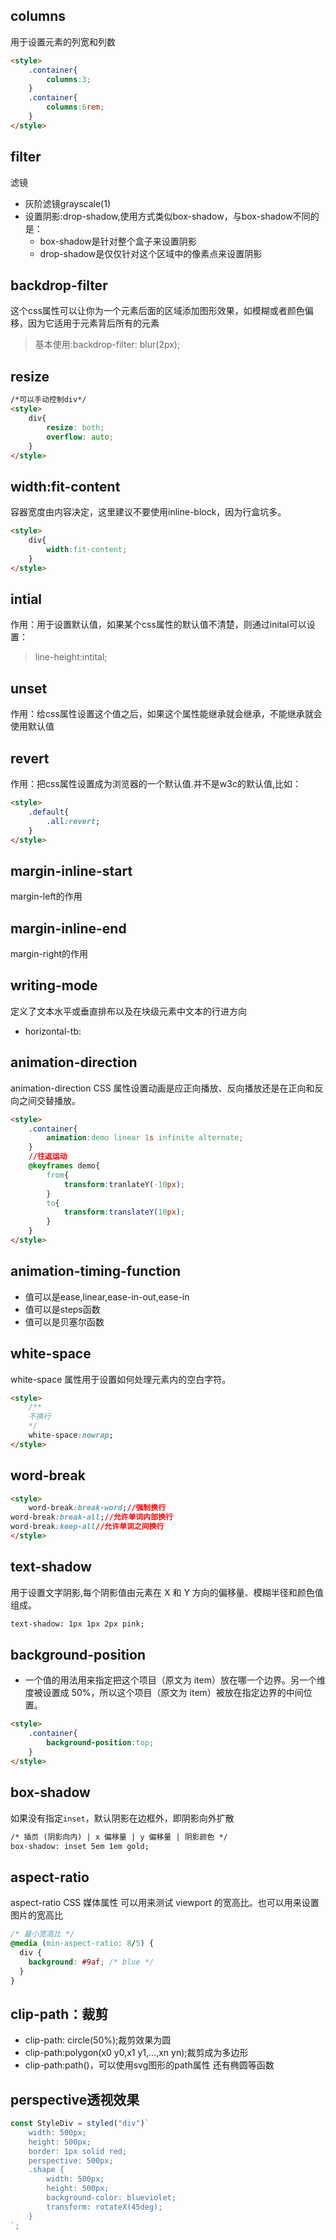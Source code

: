 ## columns
用于设置元素的列宽和列数
```html
<style>
    .container{
        columns:3;
    }
    .container{
        columns:6rem;
    }
</style>
```
## filter
滤镜
- 灰阶滤镜grayscale(1)
- 设置阴影:drop-shadow,使用方式类似box-shadow，与box-shadow不同的是：
    - box-shadow是针对整个盒子来设置阴影
    - drop-shadow是仅仅针对这个区域中的像素点来设置阴影
## backdrop-filter
这个css属性可以让你为一个元素后面的区域添加图形效果，如模糊或者颜色偏移，因为它适用于元素背后所有的元素
> 基本使用:backdrop-filter: blur(2px);

## resize
```html
/*可以手动控制div*/
<style>
    div{
        resize: both;
		overflow: auto;
    }
</style>
```

## width:fit-content
容器宽度由内容决定，这里建议不要使用inline-block，因为行盒坑多。
```html
<style>
    div{
        width:fit-content;
    }
</style>
```
## intial
作用：用于设置默认值，如果某个css属性的默认值不清楚，则通过inital可以设置：
> line-height:intital;

## unset
作用：给css属性设置这个值之后，如果这个属性能继承就会继承，不能继承就会使用默认值
## revert
作用：把css属性设置成为浏览器的一个默认值.并不是w3c的默认值,比如：
```html
<style>
    .default{
        .all:revert;
    }
</style>
```
## margin-inline-start
margin-left的作用
## margin-inline-end
margin-right的作用
## writing-mode
定义了文本水平或垂直排布以及在块级元素中文本的行进方向
- horizontal-tb:
## animation-direction
animation-direction CSS 属性设置动画是应正向播放、反向播放还是在正向和反向之间交替播放。
```html
<style>
    .container{
        animation:demo linear 1s infinite alternate;
    }
    //往返运动
    @keyframes demo{
        from{
            transform:tranlateY(-10px);
        }
        to{
            transform:translateY(10px);
        }
    }
</style>
```
## animation-timing-function
- 值可以是ease,linear,ease-in-out,ease-in
- 值可以是steps函数
- 值可以是贝塞尔函数

## white-space
white-space 属性用于设置如何处理元素内的空白字符。
```html
<style>
    /**
    不换行
    */
    white-space:nowrap;
</style>
```
## word-break
```html
<style>
    word-break:break-word;//强制换行
word-break:break-all;//允许单词内部换行
word-break:keep-all//允许单词之间换行
</style>
```
## text-shadow
用于设置文字阴影,每个阴影值由元素在 X 和 Y 方向的偏移量、模糊半径和颜色值组成。
```html
text-shadow: 1px 1px 2px pink;
```
## background-position
- 一个值的用法用来指定把这个项目（原文为 item）放在哪一个边界。另一个维度被设置成 50%，所以这个项目（原文为 item）被放在指定边界的中间位置。
```html
<style>
    .container{
        background-position:top;
    }
</style>
```

## box-shadow
如果没有指定`inset`，默认阴影在边框外，即阴影向外扩散
```html
/* 插页 (阴影向内) | x 偏移量 | y 偏移量 | 阴影颜色 */
box-shadow: inset 5em 1em gold;
```

## aspect-ratio
aspect-ratio CSS 媒体属性 可以用来测试 viewport 的宽高比。也可以用来设置图片的宽高比
```css
/* 最小宽高比 */
@media (min-aspect-ratio: 8/5) {
  div {
    background: #9af; /* blue */
  }
}
```
## clip-path：裁剪
- clip-path: circle(50%);裁剪效果为圆
- clip-path:polygon(x0 y0,x1 y1,...,xn yn);裁剪成为多边形
- clip-path:path()，可以使用svg图形的path属性
还有椭圆等函数

## perspective透视效果
```jsx
const StyleDiv = styled("div")`
	width: 500px;
	height: 500px;
	border: 1px solid red;
	perspective: 500px;
	.shape {
		width: 500px;
		height: 500px;
		background-color: blueviolet;
		transform: rotateX(45deg);
	}
`;

```
